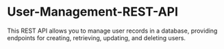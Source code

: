 # User-Management-REST-API
This REST API allows you to manage user records in a database, providing endpoints for creating, retrieving, updating, and deleting users.
